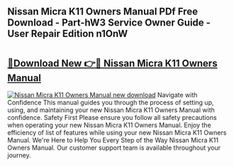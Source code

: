## Nissan Micra K11 Owners Manual PDf Free Download - Part-hW3 Service Owner Guide - User Repair Edition n1OnW

# <h2><a href="http://bc64301.oget.top/?id=Nissan+Micra+K11+Owners+Manual">🔗Download New 👉🔴 Nissan Micra K11 Owners Manual</a></h2>

[![Nissan Micra K11 Owners Manual new download](https://i.imgur.com/5g1atiW.png)](http://bc64301.oget.top/?id=Nissan+Micra+K11+Owners+Manual)
Navigate with Confidence This manual guides you through the process of setting up, using, and maintaining your new Nissan Micra K11 Owners Manual with confidence. Safety First Please ensure you follow all safety precautions when operating your new Nissan Micra K11 Owners Manual. Enjoy the efficiency of list of features while using your new Nissan Micra K11 Owners Manual. We're Here to Help You Every Step of the Way Nissan Micra K11 Owners Manual. Our customer support team is available throughout your journey.

